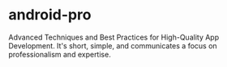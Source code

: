 # android-pro
Advanced Techniques and Best Practices for High-Quality App Development. It's short, simple, and communicates a focus on professionalism and expertise.
